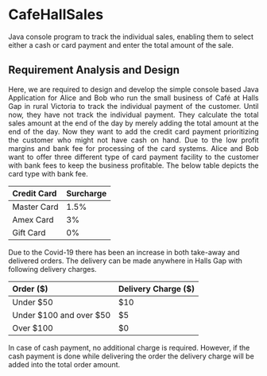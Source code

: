 # CafeHallSales
Java console program to track the individual sales, enabling them to select either a cash or card payment and enter the total amount of the sale. 


## Requirement Analysis and Design 

<p align="justify">
Here, we are required to design and develop the simple console based Java Application for Alice and Bob who run the small business of Café at Halls Gap in rural Victoria to track the individual payment of the customer. Until now, they have not track the individual payment. They calculate the total sales amount at the end of the day by merely adding the total amount at the end of the day. 
Now they want to add the credit card payment prioritizing the customer who might not have cash on hand. Due to the low profit margins and bank fee for processing of the card systems. Alice and Bob want to offer three different type of card payment facility to the customer with bank fees to keep the business profitable. The below table depicts the card type with bank fee. 
</p>


| Credit Card | Surcharge |
| :----------- | :----------|
| Master Card | 1.5% |
| Amex Card | 3% |
| Gift Card | 0% |


Due to the Covid-19 there has been an increase in both take-away and delivered orders. The delivery can be made anywhere in Halls Gap with following delivery charges. 


| Order ($) | Delivery Charge ($) |
| :----------- | :----------|
| Under $50 | $10 |
| Under $100 and over $50 | $5 |
| Over $100 | $0 |


In case of cash payment, no additional charge is required. However, if the cash payment is done while delivering the order the delivery charge will be added into the total order amount. 
</p>

